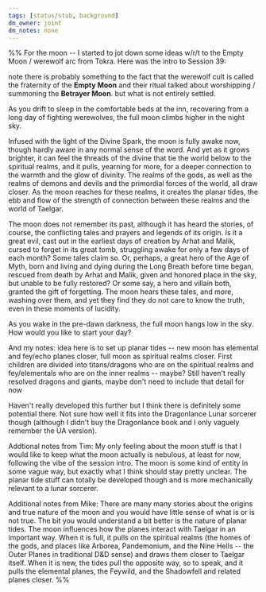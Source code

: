 ```yaml
---
tags: [status/stub, background]
dm_owner: joint
dm_notes: none
---
```


%%
For the moon -- I started to jot down some ideas w/r/t to the Empty Moon / werewolf arc from Tokra. Here was the intro to Session 39:

note there is probably something to the fact that the werewolf cult is called the fraternity of the **Empty Moon** and their ritual talked about worshipping / summoning the **Betrayer Moon**. but what is not entirely settled. 

As you drift to sleep in the comfortable beds at the inn, recovering from a long day of fighting werewolves, the full moon climbs higher in the night sky.  
  
Infused with the light of the Divine Spark, the moon is fully awake now, though hardly aware in any normal sense of the word. And yet as it grows brighter, it can feel the threads of the divine that tie the world below to the spiritual realms, and it pulls, yearning for more, for a deeper connection to the warmth and the glow of divinity. The realms of the gods, as well as the realms of demons and devils and the primordial forces of the world, all draw closer. As the moon reaches for these realms, it creates the planar tides, the ebb and flow of the strength of connection between these realms and the world of Taelgar.  
  
The moon does not remember its past, although it has heard the stories, of course, the conflicting tales and prayers and legends of its origin. Is it a great evil, cast out in the earliest days of creation by Arhat and Malik, cursed to forget in its great tomb, struggling awake for only a few days of each month? Some tales claim so. Or, perhaps, a great hero of the Age of Myth, born and living and dying during the Long Breath before time began, rescued from death by Arhat and Malik, given and honored place in the sky, but unable to be fully restored? Or some say, a hero and villain both, granted the gift of forgetting. The moon hears these tales, and more, washing over them, and yet they find they do not care to know the truth, even in these moments of lucidity.  
  
As you wake in the pre-dawn darkness, the full moon hangs low in the sky. How would you like to start your day?

  
And my notes: idea here is to set up planar tides -- new moon has elemental and fey/echo planes closer, full moon as spiritual realms closer. First children are divided into titans/dragons who are on the spiritual realms and fey/elementals who are on the inner realms -- maybe? Still haven't really resolved dragons and giants, maybe don't need to include that detail for now  
  
Haven't really developed this further but I think there is definitely some potential there. Not sure how well it fits into the Dragonlance Lunar sorcerer though (although I didn't buy the Dragonlance book and I only vaguely remember the UA version).

Addtional notes from Tim:
My only feeling about the moon stuff is that I would like to keep what the moon actually is nebulous, at least for now, following the vibe of the session intro. The moon is some kind of entity in some vague way, but exactly what I think should stay pretty unclear. The planar tide stuff can totally be developed though and is more mechanically relevant to a lunar sorcerer.

Additional notes from Mike:
There are many many stories about the origins and true nature of the moon and you would have little sense of what is or is not true. The bit you would understand a bit better is the nature of planar tides. The moon influences how the planes interact with Taelgar in an important way. When it is full, it pulls on the spiritual realms (the homes of the gods, and places like Arborea, Pandemonium, and the Nine Hells -- the Outer Planes in traditional D&D sense) and draws them closer to Taelgar itself. When it is new, the tides pull the opposite way, so to speak, and it pulls the elemental planes, the Feywild, and the Shadowfell and related planes closer.
%%
